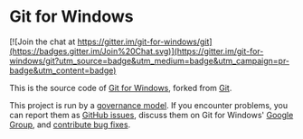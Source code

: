 # Git for Windows

[![Join the chat at https://gitter.im/git-for-windows/git](https://badges.gitter.im/Join%20Chat.svg)](https://gitter.im/git-for-windows/git?utm_source=badge&utm_medium=badge&utm_campaign=pr-badge&utm_content=badge)

This is the source code of [Git for Windows](http://git-for-windows.github.io/),
forked from [Git](http://git-scm.com/).

This project is run by a [governance model](http://git-for-windows.github.io/governance-model.html). If you encounter problems, you can report them as [GitHub issues](https://github.com/git-for-windows/git/issues), discuss them on Git for Windows' [Google Group](http://groups.google.com/group/git-for-windows), and [contribute bug fixes](https://github.com/git-for-windows/git/wiki/How-to-participate#fix-bugs-or-add-features-in-the-git-code-itself).
